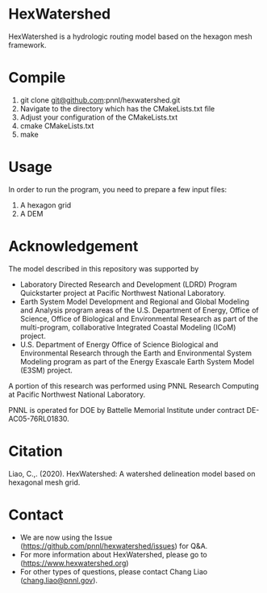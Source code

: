 # HexWatershed

HexWatershed is a hydrologic routing model based on the hexagon mesh framework.

# Compile
1. git clone git@github.com:pnnl/hexwatershed.git
2. Navigate to the directory which has the CMakeLists.txt file
3. Adjust your configuration of the CMakeLists.txt
4. cmake CMakeLists.txt
5. make

# Usage
In order to run the program, you need to prepare a few input files:
1. A hexagon grid
2. A DEM

# Acknowledgement
The model described in this repository was supported by

* Laboratory Directed Research and Development (LDRD) Program Quickstarter project at Pacific Northwest National Laboratory. 
* Earth System Model Development and Regional and Global Modeling and Analysis program areas of the U.S. Department of Energy, Office of Science, Office of Biological and Environmental Research as part of the multi-program, collaborative Integrated Coastal Modeling (ICoM) project.
* U.S. Department of Energy Office of Science Biological and Environmental Research through the Earth and Environmental System Modeling program as part of the Energy Exascale Earth System Model (E3SM) project. 

A portion of this research was performed using PNNL Research Computing at Pacific Northwest National Laboratory. 

PNNL is operated for DOE by Battelle Memorial Institute under contract DE-AC05-76RL01830.

# Citation

Liao, C.,. (2020). HexWatershed: A watershed delineation model based on hexagonal mesh grid.


# Contact

* We are now using the Issue (https://github.com/pnnl/hexwatershed/issues) for Q&A.
* For more information about HexWatershed, please go to (https://www.hexwatershed.org)
* For other types of questions, please contact Chang Liao (chang.liao@pnnl.gov).

